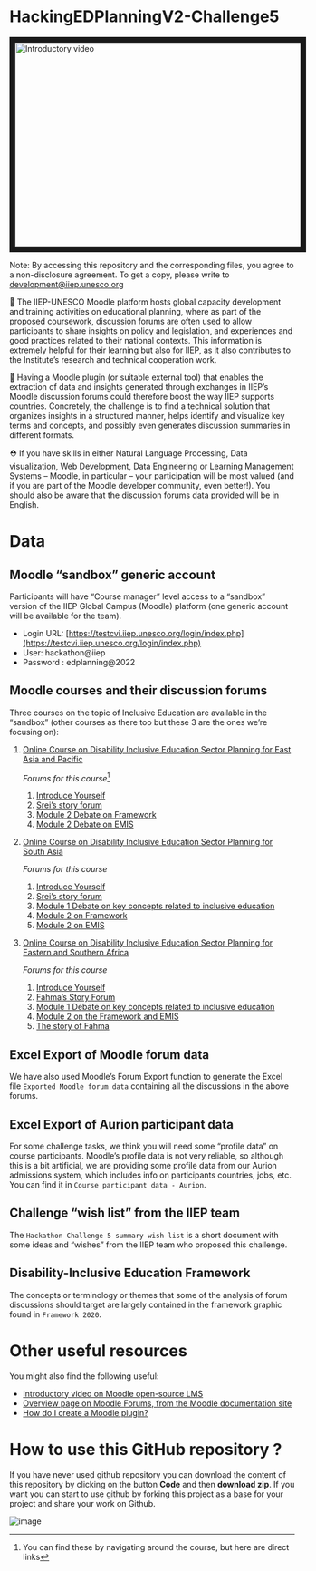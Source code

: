 # HackingEDPlanningV2-Challenge5

<a href="http://www.youtube.com/watch?feature=player_embedded&v=r_-yacC0f6A" target="_blank"><img src="https://img.evbuc.com/https%3A%2F%2Fcdn.evbuc.com%2Fimages%2F237802049%2F336870561013%2F1%2Foriginal.20220228-102209?w=800&auto=format%2Ccompress&q=75&sharp=10&rect=0%2C54%2C1200%2C600&s=92cc71cae0ff03ed75357a1f0aef9819" 
alt="Introductory video" width="720" height="360" border="10" /></a>

Note: By accessing this repository and the corresponding files, you agree to a non-disclosure agreement. To get a copy, please write to development@iiep.unesco.org

🧐 The IIEP-UNESCO Moodle platform hosts global capacity development and training activities on educational planning, where as part of the proposed coursework, discussion forums are often used to allow participants to share insights on policy and legislation, and experiences and good practices related to their national contexts. This information is extremely helpful for their learning but also for IIEP, as it also contributes to the Institute’s research and technical cooperation work.

🎯 Having a Moodle plugin (or suitable external tool) that enables the extraction of data and insights generated through exchanges in IIEP’s Moodle discussion forums could therefore boost the way IIEP supports countries. Concretely, the challenge is to find a technical solution that organizes insights in a structured manner, helps identify and visualize key terms and concepts, and possibly even generates discussion summaries in different formats.

⛑ If you have skills in either Natural Language Processing, Data visualization, Web Development, Data Engineering or Learning Management Systems – Moodle, in particular – your participation will be most valued (and if you are part of the Moodle developer community, even better!). You should also be aware that the discussion forums data provided will be in English.

# Data

## Moodle “sandbox” generic account

Participants will have “Course manager” level access to a “sandbox” version of the IIEP Global Campus (Moodle) platform (one generic account will be available for the team). 
- Login URL: [https://testcvi.iiep.unesco.org/login/index.php](https://testcvi.iiep.unesco.org/login/index.php)  
- User: hackathon@iiep
- Password : edplanning@2022

## Moodle courses and their discussion forums

Three courses on the topic of Inclusive Education are available in the “sandbox” (other courses as there too but these 3 are the ones we’re focusing on):

1. [Online Course on Disability Inclusive Education Sector Planning for East Asia and Pacific](https://testcvi.iiep.unesco.org/course/view.php?id=526)
    
    _Forums for this course_[^1]
    
    1. [Introduce Yourself](https://testcvi.iiep.unesco.org/mod/forum/view.php?id=29201)
    2. [Srei’s story forum](https://testcvi.iiep.unesco.org/mod/resource/view.php?id=29195)
    3. [Module 2 Debate on Framework](https://testcvi.iiep.unesco.org/mod/forum/view.php?id=29242)
    4. [Module 2 Debate on EMIS](https://testcvi.iiep.unesco.org/mod/forum/view.php?id=29243)
    
2. [Online Course on Disability Inclusive Education Sector Planning for South Asia](https://testcvi.iiep.unesco.org/course/view.php?id=520)
    
    _Forums for this course_
    
    1. [Introduce Yourself](https://testcvi.iiep.unesco.org/mod/forum/view.php?id=27669)
    2. [Srei’s story forum](https://testcvi.iiep.unesco.org/mod/forum/view.php?id=27670)
    3. [Module 1 Debate on key concepts related to inclusive education](https://testcvi.iiep.unesco.org/mod/forum/view.php?id=27691&forceview=1)
    4. [Module 2 on Framework](https://testcvi.iiep.unesco.org/mod/forum/view.php?id=27712)
    5. [Module 2 on EMIS](https://testcvi.iiep.unesco.org/mod/forum/view.php?id=28069)

3. [Online Course on Disability Inclusive Education Sector Planning for Eastern and Southern Africa](https://testcvi.iiep.unesco.org/course/view.php?id=508)
    
    _Forums for this course_
    
    1. [Introduce Yourself](https://testcvi.iiep.unesco.org/mod/forum/view.php?id=25185)
    2. [Fahma’s Story Forum](https://testcvi.iiep.unesco.org/mod/forum/view.php?id=25184)
    3. [Module 1 Debate on key concepts related to inclusive education](https://testcvi.iiep.unesco.org/mod/forum/view.php?id=25199&forceview=1)
    4. [Module 2 on the Framework and EMIS](https://testcvi.iiep.unesco.org/mod/forum/view.php?id=26747)
    5. [The story of Fahma](https://testcvi.iiep.unesco.org/course/view.php?id=508&section=4)

## Excel Export of Moodle forum data

We have also used Moodle’s Forum Export function to generate the Excel file `Exported Moodle forum data` containing all the discussions in the above forums.

## Excel Export of Aurion participant data

For some challenge tasks, we think you will need some “profile data” on course participants. Moodle’s profile data is not very reliable, so although this is a bit artificial, we are providing some profile data from our Aurion admissions system, which includes info on participants countries, jobs, etc. You can find it in `Course participant data - Aurion`.

## Challenge “wish list” from the IIEP team

The `Hackathon Challenge 5 summary wish list` is a short document with some ideas and “wishes” from the IIEP team who proposed this challenge.

## Disability-Inclusive Education Framework

The concepts or terminology or themes that some of the analysis of forum discussions should target are largely contained in the framework graphic found in `Framework 2020`.

# Other useful resources

You might also find the following useful:

- [Introductory video on Moodle open-source LMS](https://www.youtube.com/watch?v=3ORsUGVNxGs)
- [Overview page on Moodle Forums, from the Moodle documentation site](https://docs.moodle.org/400/en/Forum_activity) 
- [How do I create a Moodle plugin?](https://moodle.com/faq/how-do-i-create-a-moodle-plugin/)


# How to use this GitHub repository ? 

If you have never used github repository you can download the content of this repository by clicking on the button **Code** and then **download zip**. If you want you can start to use github by forking this project as a base for your project and share your work on Github. 

![image](https://user-images.githubusercontent.com/20289907/165938434-c12486a7-b9ae-43e8-81f2-0e15e279bfd3.png)

[^1]: You can find these by navigating around the course, but here are direct links
